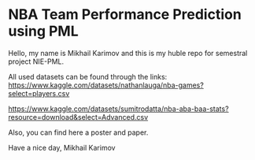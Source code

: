 # NBA Team Performance Prediction using PML

Hello, my name is Mikhail Karimov and this is my huble repo for semestral project NIE-PML.

All used datasets can be found through the links:
https://www.kaggle.com/datasets/nathanlauga/nba-games?select=players.csv

https://www.kaggle.com/datasets/sumitrodatta/nba-aba-baa-stats?resource=download&select=Advanced.csv

Also, you can find here a poster and paper.

Have a nice day,
Mikhail Karimov